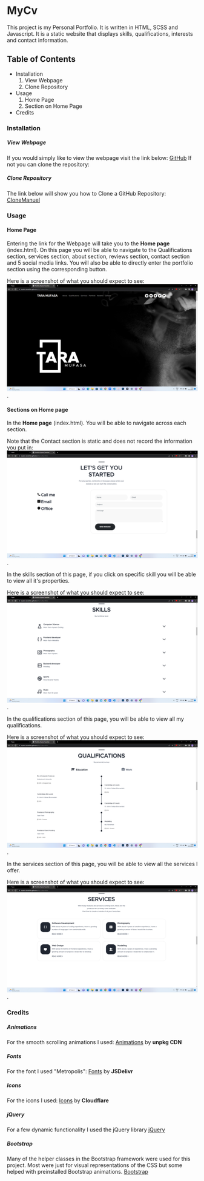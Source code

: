 # MyCv

This project is my Personal Portfolio.
It is written in HTML, SCSS and Javascript. It is a static website that displays skills, qualifications, interests and contact information.

## Table of Contents

- Installation
  1. View Webpage
  2. Clone Repository
- Usage
  1. Home Page
  2. Section on Home Page
- Credits

### Installation

##### View Webpage

If you would simply like to view the webpage visit the link below:
[GitHub](https://nyasha-taranhike.github.io/MyCv/)
If not you can clone the repository:

##### Clone Repository

The link below will show you how to Clone a GitHub Repository:
[CloneManuel](https://docs.github.com/en/repositories/creating-and-managing-repositories/cloning-a-repository)

### Usage

#### Home Page

Entering the link for the Webpage will take you to the **Home page** (index.html). On this page you will be able to navigate to the Qualifications section, services section, about section, reviews section, contact section and 5 social media links. You will also be able to directly enter the portfolio section using the corresponding button.

Here is a screenshot of what you should expect to see:
![HomePage](/images/Screenshots/MyCv-Homepage.png).

#### Sections on Home page

In the **Home page** (index.html). You will be able to navigate across each section.

Note that the Contact section is static and does not record the information you put in:
![Contact](/images/Screenshots/Contact.png).

In the skills section of this page, if you click on specific skill you will be able to view all it's properties.

Here is a screenshot of what you should expect to see:
![Skills](/images/Screenshots/Skills.png).

In the qualifications section of this page, you will be able to view all my qualifications.

Here is a screenshot of what you should expect to see:
![Qualifications](/images/Screenshots/Qualifications.png).

In the services section of this page, you will be able to view all the services I offer.

Here is a screenshot of what you should expect to see:
![Services](/images/Screenshots/services.png).

### Credits

##### Animations

For the smooth scrolling animations I used:
[Animations](https://unpkg.com/aos@2.3.1/dist/aos.css)
by **unpkg CDN**

##### Fonts

For the font I used "Metropolis":
[Fonts](https://cdn.jsdelivr.net/npm/remixicon@2.5.0/fonts/remixicon.css)
by **JSDelivr**

##### Icons

For the icons I used:
[Icons](https://cdnjs.cloudflare.com/ajax/libs/font-awesome/4.7.0/css/font-awesome.min.css)
by **Cloudflare**

##### jQuery

For a few dynamic functionality I used the jQuery library
[jQuery](https://ajax.googleapis.com/ajax/libs/jquery/1.12.4/jquery.min.js)

##### Bootstrap

Many of the helper classes in the Bootstrap framework were used for this project. Most were just for visual representations of the CSS but some helped with preinstalled Bootstrap animations.
[Bootstrap](https://getbootstrap.com/docs/5.3/getting-started/introduction/)
